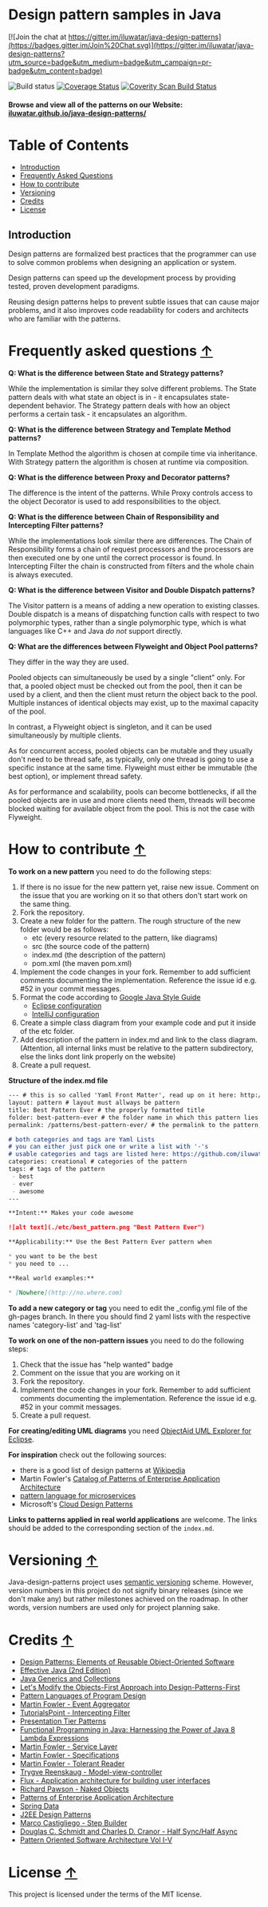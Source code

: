 <!-- the line below needs to be an empty line C: (its because kramdown isnt
     that smart and dearly wants an empty line before a heading to be able to
     display it as such, e.g. website) -->

# Design pattern samples in Java

[![Join the chat at https://gitter.im/iluwatar/java-design-patterns](https://badges.gitter.im/Join%20Chat.svg)](https://gitter.im/iluwatar/java-design-patterns?utm_source=badge&utm_medium=badge&utm_campaign=pr-badge&utm_content=badge)

![Build status](https://travis-ci.org/iluwatar/java-design-patterns.svg?branch=master) [![Coverage Status](https://coveralls.io/repos/iluwatar/java-design-patterns/badge.svg?branch=master)](https://coveralls.io/r/iluwatar/java-design-patterns?branch=master) <a href="https://scan.coverity.com/projects/5634">
  <img alt="Coverity Scan Build Status"
       src="https://scan.coverity.com/projects/5634/badge.svg"/>
</a>


#### Browse and view all of the patterns on our Website: [iluwatar.github.io/java-design-patterns/](https://iluwatar.github.io/java-design-patterns/)

<a name="top"/>

# <a name="toc">Table of Contents</a>
 - <a href="#introduction">Introduction</a>
 - <a href="#faq">Frequently Asked Questions</a>
 - <a href="#how-to-contribute">How to contribute</a>
 - <a href="#versioning">Versioning</a>
 - <a href="#credits">Credits</a>
 - <a href="#license">License</a>


## <a name="introduction">Introduction</a>

Design patterns are formalized best practices that the programmer can use to
solve common problems when designing an application or system.

Design patterns can speed up the development process by providing tested, proven
development paradigms.

Reusing design patterns helps to prevent subtle issues that can cause major
problems, and it also improves code readability for coders and architects who
are familiar with the patterns.


# <a name="faq">Frequently asked questions</a> [&#8593;](#top)

**<a id="Q1">Q: What is the difference between State and Strategy patterns?</a>**

While the implementation is similar they solve different problems. The State
pattern deals with what state an object is in - it encapsulates state-dependent
behavior.
The Strategy pattern deals with how an object performs a certain task - it
encapsulates an algorithm.

**<a id="Q2">Q: What is the difference between Strategy and Template Method patterns?</a>**

In Template Method the algorithm is chosen at compile time via inheritance.
With Strategy pattern the algorithm is chosen at runtime via composition.

**<a id="Q3">Q: What is the difference between Proxy and Decorator patterns?</a>**

The difference is the intent of the patterns. While Proxy controls access to
the object Decorator is used to add responsibilities to the object.

**<a id="Q4">Q: What is the difference between Chain of Responsibility and Intercepting Filter patterns?</a>**

While the implementations look similar there are differences. The Chain of
Responsibility forms a chain of request processors and the processors are then
executed one by one until the correct processor is found. In Intercepting
Filter the chain is constructed from filters and the whole chain is always
executed.

**<a id="Q5">Q: What is the difference between Visitor and Double Dispatch patterns?</a>**

The Visitor pattern is a means of adding a new operation to existing classes.
Double dispatch is a means of dispatching function calls with respect to two
polymorphic types, rather than a single polymorphic type, which is what
languages like C++ and Java _do not_ support directly.

**<a id="Q6">Q: What are the differences between Flyweight and Object Pool patterns?</a>**

They differ in the way they are used.

Pooled objects can simultaneously be used by a single "client" only. For that,
a pooled object must be checked out from the pool, then it can be used by a
client, and then the client must return the object back to the pool. Multiple
instances of identical objects may exist, up to the maximal capacity of the
pool.

In contrast, a Flyweight object is singleton, and it can be used simultaneously
by multiple clients.

As for concurrent access, pooled objects can be mutable and they usually don't
need to be thread safe, as typically, only one thread is going to use a
specific instance at the same time. Flyweight must either be immutable (the
best option), or implement thread safety.

As for performance and scalability, pools can become bottlenecks, if all the
pooled objects are in use and more clients need them, threads will become
blocked waiting for available object from the pool. This is not the case with
Flyweight.



# <a name="how-to-contribute">How to contribute</a> [&#8593;](#top)

**To work on a new pattern** you need to do the following steps:

1. If there is no issue for the new pattern yet, raise new issue. Comment on
   the issue that you are working on it so that others don't start work on the
   same thing.
2. Fork the repository.
3. Create a new folder for the pattern. The rough structure of the new folder would be as follows:
    * etc (every resource related to the pattern, like diagrams)
    * src (the source code of the pattern)
    * index.md (the description of the pattern)
    * pom.xml (the maven pom.xml)
4. Implement the code changes in your fork. Remember to add sufficient comments
   documenting the implementation. Reference the issue id e.g. #52 in your
   commit messages.
5. Format the code according to [Google Java Style Guide](https://google.github.io/styleguide/javaguide.html)
   * [Eclipse configuration](https://github.com/google/styleguide/blob/gh-pages/eclipse-java-google-style.xml)
   * [IntelliJ configuration](https://github.com/google/styleguide/blob/gh-pages/intellij-java-google-style.xml)
6. Create a simple class diagram from your example code and put it inside of the etc folder.
7. Add description of the pattern in index.md and link to the class diagram.
   (Attention, all internal links must be relative to the pattern subdirectory, else the links dont link properly on the website)
8. Create a pull request.

**Structure of the index.md file**

```markdown
--- # this is so called 'Yaml Front Matter', read up on it here: http://jekyllrb.com/docs/frontmatter/
layout: pattern # layout must allways be pattern
title: Best Pattern Ever # the properly formatted title
folder: best-pattern-ever # the folder name in which this pattern lies
permalink: /patterns/best-pattern-ever/ # the permalink to the pattern, to keep this uniform please stick to /patterns/FOLDER/

# both categories and tags are Yaml Lists
# you can either just pick one or write a list with '-'s
# usable categories and tags are listed here: https://github.com/iluwatar/java-design-patterns/blob/gh-pages/_config.yml
categories: creational # categories of the pattern
tags: # tags of the pattern
 - best
 - ever
 - awesome
---

**Intent:** Makes your code awesome

![alt text](./etc/best_pattern.png "Best Pattern Ever")

**Applicability:** Use the Best Pattern Ever pattern when

* you want to be the best
* you need to ...

**Real world examples:**

* [Nowhere](http://no.where.com)
```

**To add a new category or tag** you need to edit the _config.yml file of the gh-pages branch.
In there you should find 2 yaml lists with the respective names 'category-list' and 'tag-list'

**To work on one of the non-pattern issues** you need to do the following steps:

1. Check that the issue has "help wanted" badge
2. Comment on the issue that you are working on it
3. Fork the repository.
4. Implement the code changes in your fork. Remember to add sufficient comments
   documenting the implementation. Reference the issue id e.g. #52 in your
   commit messages.
5. Create a pull request.

**For creating/editing UML diagrams** you need [ObjectAid UML Explorer for Eclipse](http://www.objectaid.com/home).

**For inspiration** check out the following sources:

* there is a good list of design patterns at [Wikipedia](http://en.wikipedia.org/wiki/Software_design_pattern)
* Martin Fowler's [Catalog of Patterns of Enterprise Application Architecture](http://martinfowler.com/eaaCatalog/)
* [pattern language for microservices](http://microservices.io/patterns/index.html)
* Microsoft's [Cloud Design Patterns](http://download.microsoft.com/download/B/B/6/BB69622C-AB5D-4D5F-9A12-B81B952C1169/CloudDesignPatternsBook-PDF.pdf)

**Links to patterns applied in real world applications** are welcome. The links
should be added to the corresponding section of the `index.md`.


# <a name="versioning">Versioning</a> [&#8593;](#top)

Java-design-patterns project uses [semantic versioning](http://semver.org/)
scheme. However, version numbers in this project do not signify binary releases
(since we don't make any) but rather milestones achieved on the roadmap. In
other words, version numbers are used only for project planning sake.


# <a name="credits">Credits</a> [&#8593;](#top)

* [Design Patterns: Elements of Reusable Object-Oriented Software](http://www.amazon.com/Design-Patterns-Elements-Reusable-Object-Oriented/dp/0201633612)
* [Effective Java (2nd Edition)](http://www.amazon.com/Effective-Java-Edition-Joshua-Bloch/dp/0321356683)
* [Java Generics and Collections](http://www.amazon.com/Java-Generics-Collections-Maurice-Naftalin/dp/0596527756/)
* [Let's Modify the Objects-First Approach into Design-Patterns-First](http://edu.pecinovsky.cz/papers/2006_ITiCSE_Design_Patterns_First.pdf)
* [Pattern Languages of Program Design](http://www.amazon.com/Pattern-Languages-Program-Design-Coplien/dp/0201607344/ref=sr_1_1)
* [Martin Fowler - Event Aggregator](http://martinfowler.com/eaaDev/EventAggregator.html)
* [TutorialsPoint - Intercepting Filter](http://www.tutorialspoint.com/design_pattern/intercepting_filter_pattern.htm)
* [Presentation Tier Patterns](http://www.javagyan.com/tutorials/corej2eepatterns/presentation-tier-patterns)
* [Functional Programming in Java: Harnessing the Power of Java 8 Lambda Expressions](http://www.amazon.com/Functional-Programming-Java-Harnessing-Expressions/dp/1937785467/ref=sr_1_1)
* [Martin Fowler - Service Layer](http://martinfowler.com/eaaCatalog/serviceLayer.html)
* [Martin Fowler - Specifications](http://martinfowler.com/apsupp/spec.pdf)
* [Martin Fowler - Tolerant Reader](http://martinfowler.com/bliki/TolerantReader.html)
* [Trygve Reenskaug - Model-view-controller](http://en.wikipedia.org/wiki/Model%E2%80%93view%E2%80%93controller)
* [Flux - Application architecture for building user interfaces](http://facebook.github.io/flux/)
* [Richard Pawson - Naked Objects](http://downloads.nakedobjects.net/resources/Pawson%20thesis.pdf)
* [Patterns of Enterprise Application Architecture](http://www.amazon.com/Patterns-Enterprise-Application-Architecture-Martin/dp/0321127420)
* [Spring Data](http://www.amazon.com/Spring-Data-Mark-Pollack/dp/1449323952/ref=sr_1_1)
* [J2EE Design Patterns](http://www.amazon.com/J2EE-Design-Patterns-William-Crawford/dp/0596004273/ref=sr_1_2)
* [Marco Castigliego - Step Builder](http://rdafbn.blogspot.co.uk/2012/07/step-builder-pattern_28.html)
* [Douglas C. Schmidt and Charles D. Cranor - Half Sync/Half Async](http://www.cs.wustl.edu/~schmidt/PDF/PLoP-95.pdf)
* [Pattern Oriented Software Architecture Vol I-V](http://www.amazon.com/Pattern-Oriented-Software-Architecture-Volume-Patterns/dp/0471958697)


# <a name="license">License</a> [&#8593;](#top)

This project is licensed under the terms of the MIT license.

